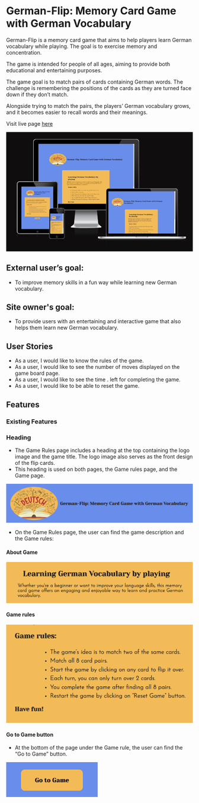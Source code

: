 
# German-Flip: Memory Card Game with German Vocabulary

German-Flip is a memory card game that aims to help players learn German vocabulary while playing. The goal is to exercise memory and concentration.

The game is intended for people of all ages, aiming to provide both educational and entertaining purposes. 

The game goal is to match pairs of cards containing German words. The challenge is remembering the positions of the cards as they are turned face down if they don’t match. 

Alongside trying to match the pairs, the players’ German vocabulary grows, and it becomes easier to recall words and their meanings. 

Visit live page [here](https://adrianastoi.github.io/german-flip/) 

![Responsive](https://github.com/AdrianaStoi/german-flip/blob/main/documentation/imagesreadme/i_am_responsive.png)


## External user’s goal:

<ul>
    <li>To improve memory skills in a fun way while learning new German vocabulary. </li>
</ul>

## Site owner's goal:

<ul>
    <li>To provide users with an entertaining and interactive game that also helps them learn new German vocabulary.  </li>
</ul>

## User Stories

<ul>
    <li>As a user, I would like to know the rules of the game.</li>
    <li>As a user, I would like to see the number of moves displayed on the game board page. </li>
    <li>As a user, I would like to see the time . left for completing the game. </li>
    <li>As a user, I would like to be able to reset the game. </li>
</ul>

## Features

### Existing Features

### Heading 

<ul>
  <li>The Game Rules page includes a heading at the top containing the logo image and the game title.  The logo image also serves as the front design of the flip cards. </li>
   <li>This heading is used on both pages, the Game rules page, and the Game page.</li>
</ul>

![Heading logo image and game name](https://github.com/AdrianaStoi/german-flip/blob/main/documentation/imagesreadme/logo_game_name_heading.png)

<ul>
  <li> On the Game Rules page, the user can find the game description and the Game rules: </li>
</ul>

#### About Game
![About Game](https://github.com/AdrianaStoi/german-flip/blob/main/documentation/imagesreadme/about_game_section.png)

#### Game rules

![Game rules](https://github.com/AdrianaStoi/german-flip/blob/main/documentation/imagesreadme/game_rules_section.png)


#### Go to Game button

<ul>
  <li>At the bottom of the page under the Game rule, the user can find the “Go to Game” button. </li>
</ul>

 ![Image Go to Game button](https://github.com/AdrianaStoi/german-flip/blob/main/documentation/imagesreadme/go_to_game_button.png)